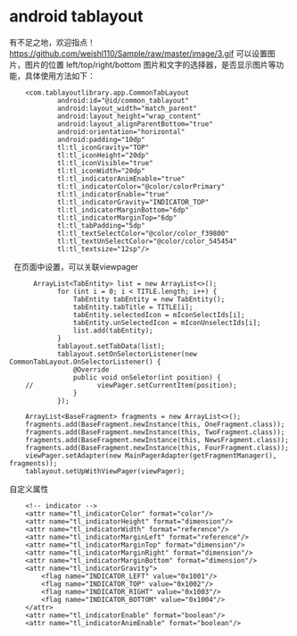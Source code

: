 
# android tablayout 
有不足之地，欢迎指点！
https://github.com/weishl110/Sample/raw/master/image/3.gif
可以设置图片，图片的位置 left/top/right/bottom
图片和文字的选择器，是否显示图片等功能，具体使用方法如下：

        <com.tablayoutlibrary.app.CommonTabLayout
                android:id="@id/common_tablayout"
                android:layout_width="match_parent"
                android:layout_height="wrap_content"
                android:layout_alignParentBottom="true"
                android:orientation="horizontal"
                android:padding="10dp"
                tl:tl_iconGravity="TOP"
                tl:tl_iconHeight="20dp"
                tl:tl_iconVisible="true"
                tl:tl_iconWidth="20dp"
                tl:tl_indicatorAnimEnable="true"
                tl:tl_indicatorColor="@color/colorPrimary"
                tl:tl_indicatorEnable="true"
                tl:tl_indicatorGravity="INDICATOR_TOP"
                tl:tl_indicatorMarginBottom="6dp"
                tl:tl_indicatorMarginTop="6dp"
                tl:tl_tabPadding="5dp"
                tl:tl_textSelectColor="@color/color_f39800"
                tl:tl_textUnSelectColor="@color/color_545454"
                tl:tl_textsize="12sp"/>
        
        
   在页面中设置，可以关联viewpager
        
          ArrayList<TabEntity> list = new ArrayList<>();
                for (int i = 0; i < TITLE.length; i++) {
                    TabEntity tabEntity = new TabEntity();
                    tabEntity.tabTitle = TITLE[i];
                    tabEntity.selectedIcon = mIconSelectIds[i];
                    tabEntity.unSelectedIcon = mIconUnselectIds[i];
                    list.add(tabEntity);
                }
                tablayout.setTabData(list);
                tablayout.setOnSelectorListener(new CommonTabLayout.OnSelectorListener() {
                    @Override
                    public void onSeletor(int position) {
        //                viewPager.setCurrentItem(position);
                    }
                });

        ArrayList<BaseFragment> fragments = new ArrayList<>();
        fragments.add(BaseFragment.newInstance(this, OneFragment.class));
        fragments.add(BaseFragment.newInstance(this, TwoFragment.class));
        fragments.add(BaseFragment.newInstance(this, NewsFragment.class));
        fragments.add(BaseFragment.newInstance(this, FourFragment.class));
        viewPager.setAdapter(new MainPagerAdapter(getFragmentManager(), fragments));
        tablayout.setUpWithViewPager(viewPager);
        
 自定义属性
      <attr name="tl_textsize" format="dimension"/>
        <attr name="tl_textSelectColor" format="reference"/>
        <attr name="tl_textUnSelectColor" format="reference"/>
        <attr name="tl_iconVisible" format="boolean"/>
        <attr name="tl_iconHeight" format="dimension"/>
        <attr name="tl_iconWidth" format="dimension"/>
        <attr name="tl_iconMargin" format="dimension"/>
        <attr name="tl_iconGravity">
            <enum name="LEFT" value="17"/>
            <enum name="TOP" value="18"/>
            <enum name="RIGHT" value="19"/>
            <enum name="BOTTOM" value="20"/>
        </attr>
        <attr name="tl_tabPadding" format="dimension"/>
        <attr name="tl_padding" format="dimension"/>

        <!-- indicator -->
        <attr name="tl_indicatorColor" format="color"/>
        <attr name="tl_indicatorHeight" format="dimension"/>
        <attr name="tl_indicatorWidth" format="reference"/>
        <attr name="tl_indicatorMarginLeft" format="reference"/>
        <attr name="tl_indicatorMarginTop" format="dimension"/>
        <attr name="tl_indicatorMarginRight" format="dimension"/>
        <attr name="tl_indicatorMarginBottom" format="dimension"/>
        <attr name="tl_indicatorGravity">
            <flag name="INDICATOR_LEFT" value="0x1001"/>
            <flag name="INDICATOR_TOP" value="0x1002"/>
            <flag name="INDICATOR_RIGHT" value="0x1003"/>
            <flag name="INDICATOR_BOTTOM" value="0x1004"/>
        </attr>
        <attr name="tl_indicatorEnable" format="boolean"/>
        <attr name="tl_indicatorAnimEnable" format="boolean"/>
        
